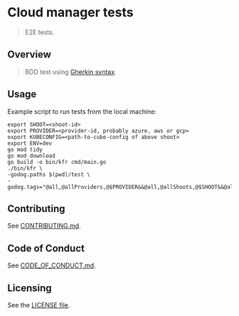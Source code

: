 # Cloud manager tests
<!--- mandatory --->
> E2E tests.

## Overview
<!--- mandatory section --->

> BDD test using [Gherkin syntax](https://cucumber.io/docs/gherkin/reference/).

## Usage

Example script to run tests from the local machine:

```
export SHOOT=<shoot-id>
export PROVIDER=<provider-id, probably azure, aws or gcp>
export KUBECONFIG=<path-to-cube-config of above shoot>
export ENV=dev
go mod tidy
go mod download
go build -o bin/kfr cmd/main.go
./bin/kfr \
-godog.paths $(pwd)/test \
-godog.tags="@all,@allProviders,@$PROVIDER&&@all,@allShoots,@$SHOOT&&@all,@allEnvs,@$ENV"
```

## Contributing
<!--- mandatory section - do not change this! --->

See [CONTRIBUTING.md](CONTRIBUTING.md).

## Code of Conduct
<!--- mandatory section - do not change this! --->

See [CODE_OF_CONDUCT.md](CODE_OF_CONDUCT.md).

## Licensing
<!--- mandatory section - do not change this! --->

See the [LICENSE file](./LICENSE).

